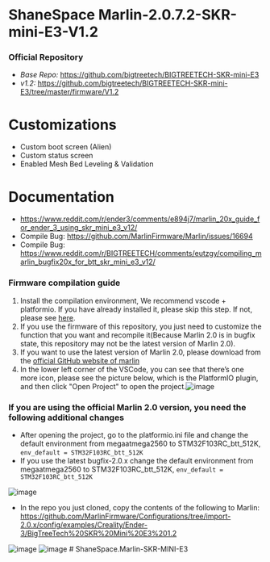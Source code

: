 # ShaneSpace Marlin-2.0.7.2-SKR-mini-E3-V1.2

### Official Repository
- *Base Repo:* https://github.com/bigtreetech/BIGTREETECH-SKR-mini-E3
- *v1.2:* https://github.com/bigtreetech/BIGTREETECH-SKR-mini-E3/tree/master/firmware/V1.2

# Customizations
- Custom boot screen (Alien)
- Custom status screen
- Enabled Mesh Bed Leveling & Validation

# Documentation
- https://www.reddit.com/r/ender3/comments/e894j7/marlin_20x_guide_for_ender_3_using_skr_mini_e3_v12/
- Compile Bug: https://github.com/MarlinFirmware/Marlin/issues/16694
- Compile Bug: https://www.reddit.com/r/BIGTREETECH/comments/eutzgy/compiling_marlin_bugfix20x_for_btt_skr_mini_e3_v12/

### Firmware compilation guide
1. Install the compilation environment, We recommend vscode + platformio. If you have already installed it, please skip this step.  If not, please see [here](https://github.com/bigtreetech/Document/blob/master/How%20to%20install%20VScode+Platformio.md).
2. If you use the firmware of this repository, you just need to customize the function that you want and recompile it(Because Marlin 2.0 is in bugfix state, this repository may not be the latest version of Marlin 2.0).
3. If you want to use the latest version of Marlin 2.0, please download from the [official GitHub website of marlin](https://github.com/MarlinFirmware/Marlin/tree/bugfix-2.0.x)
4. In the lower left corner of the VSCode, you can see that there’s one more icon, please see the picture below, 
which is the PlatformIO plugin, and then click "Open Project" to open the project.![image](https://user-images.githubusercontent.com/25599056/60634053-0aee5d80-9e40-11e9-9658-7cac8b6d1002.png)
### If you are using the official Marlin 2.0 version, you need the following additional changes
* After opening the project, go to the platformio.ini file and change the default environment from megaatmega2560 to STM32F103RC_btt_512K, `env_default = STM32F103RC_btt_512K`
* If you use the latest bugfix-2.0.x change the default environment from megaatmega2560 to STM32F103RC_btt_512K, `env_default = STM32F103RC_btt_512K`

 ![image](https://user-images.githubusercontent.com/38851044/69534016-f4de6680-0fb3-11ea-972f-5daae3643061.png)

* In the repo you just cloned, copy the contents of the following to Marlin:
https://github.com/MarlinFirmware/Configurations/tree/import-2.0.x/config/examples/Creality/Ender-3/BigTreeTech%20SKR%20Mini%20E3%201.2


 ![image](https://user-images.githubusercontent.com/38851044/69534241-5272b300-0fb4-11ea-8c11-5c130d1026c4.png)
 ![image](https://user-images.githubusercontent.com/38851044/69534316-7e8e3400-0fb4-11ea-8383-296760660e62.png)
#   S h a n e S p a c e . M a r l i n - S K R - M I N I - E 3  
 